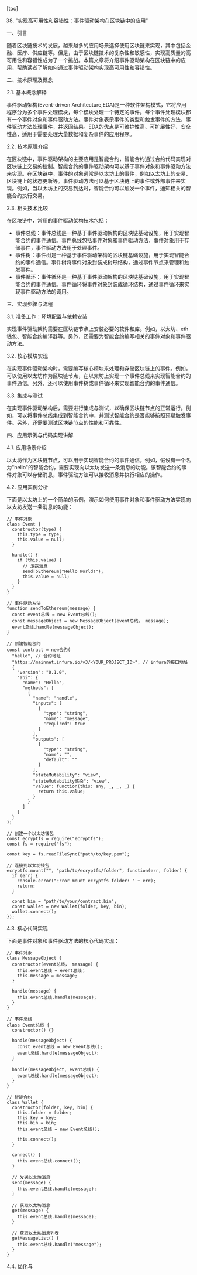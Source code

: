 
[toc]                    
                
                
38. "实现高可用性和容错性：事件驱动架构在区块链中的应用"

一、引言

随着区块链技术的发展，越来越多的应用场景选择使用区块链来实现，其中包括金融、医疗、供应链等。但是，由于区块链技术的复杂性和敏感性，实现高质量的高可用性和容错性成为了一个挑战。本篇文章将介绍事件驱动架构在区块链中的应用，帮助读者了解如何通过事件驱动架构实现高可用性和容错性。

二、技术原理及概念

2.1. 基本概念解释

事件驱动架构(Event-driven Architecture,EDA)是一种软件架构模式，它将应用程序分为多个事件处理模块，每个模块处理一个特定的事件。每个事件处理模块都有一个事件对象和事件驱动方法。事件对象表示事件的类型和触发事件的方法，事件驱动方法处理事件，并返回结果。EDA的优点是可维护性高、可扩展性好、安全性高，适用于需要处理大量数据和复杂事件的应用程序。

2.2. 技术原理介绍

在区块链中，事件驱动架构的主要应用是智能合约，智能合约通过合约代码实现对区块链上交易的控制。智能合约的事件驱动架构可以基于事件对象和事件驱动方法来实现。在区块链中，事件的对象通常是以太坊上的事件，例如以太坊上的交易、区块链上的状态更新等。事件驱动方法可以基于区块链上的事件或外部事件来实现。例如，当以太坊上的交易到达时，智能合约可以触发一个事件，通知相关的智能合约执行交易。

2.3. 相关技术比较

在区块链中，常用的事件驱动架构技术包括：

* 事件总线：事件总线是一种基于事件驱动架构的区块链基础设施，用于实现智能合约的事件通信。事件总线包括事件对象和事件驱动方法，事件对象用于存储事件，事件驱动方法用于处理事件。
* 事件树：事件树是一种基于事件驱动架构的区块链基础设施，用于实现智能合约的事件通信。事件树将事件对象封装成树形结构，通过事件节点来管理和触发事件。
* 事件循环：事件循环是一种基于事件驱动架构的区块链基础设施，用于实现智能合约的事件通信。事件循环将事件对象封装成循环结构，通过事件循环来实现事件驱动方法的调用。

三、实现步骤与流程

3.1. 准备工作：环境配置与依赖安装

实现事件驱动架构需要在区块链节点上安装必要的软件和库。例如，以太坊、eth钱包、智能合约编译器等。另外，还需要为智能合约编写相关的事件对象和事件驱动方法。

3.2. 核心模块实现

在实现事件驱动架构时，需要编写核心模块来处理和存储区块链上的事件。例如，可以使用以太坊作为区块链节点，在以太坊上实现一个事件总线来实现智能合约的事件通信。另外，还可以使用事件树或事件循环来实现智能合约的事件通信。

3.3. 集成与测试

在实现事件驱动架构后，需要进行集成与测试，以确保区块链节点的正常运行。例如，可以将事件总线集成到智能合约中，并测试智能合约是否能够按照预期触发事件。另外，还需要测试区块链节点的性能和可靠性。

四、应用示例与代码实现讲解

4.1. 应用场景介绍

以太坊作为区块链节点，可以用于实现智能合约的事件通信。例如，假设有一个名为"hello"的智能合约，需要实现向以太坊发送一条消息的功能。该智能合约的事件对象可以存储消息，事件驱动方法可以接收消息并执行相应的操作。

4.2. 应用实例分析

下面是以太坊上的一个简单的示例，演示如何使用事件对象和事件驱动方法实现向以太坊发送一条消息的功能：

```
// 事件对象
class Event {
  constructor(type) {
    this.type = type;
    this.value = null;
  }

  handle() {
    if (this.value) {
      // 发送消息
      sendToEthereum("Hello World!");
      this.value = null;
    }
  }
}

// 事件驱动方法
function sendToEthereum(message) {
  const event总线 = new Event总线();
  const messageObject = new MessageObject(event总线， message);
  event总线.handle(messageObject);
}

// 创建智能合约
const contract = new合约(
  "hello", // 合约地址
  "https://mainnet.infura.io/v3/<YOUR_PROJECT_ID>", // infura的接口地址
  {
    "version": "0.1.0",
    "abi": {
      "name": "Hello",
      "methods": [
        {
          "name": "handle",
          "inputs": [
            {
              "type": "string",
              "name": "message",
              "required": true
            }
          ],
          "outputs": [
            {
              "type": "string",
              "name": "",
              "default": ""
            }
          ],
          "stateMutability": "view",
          "stateMutability感染": "view",
          "value": function(this: any, _, _, _) {
            return this.value;
          }
        }
      ]
    }
  }
);

// 创建一个以太坊钱包
const ecryptfs = require("ecryptfs");
const fs = require("fs");

const key = fs.readFileSync("path/to/key.pem");

// 连接到以太坊钱包
ecryptfs.mount("", "path/to/ecryptfs/folder", function(err, folder) {
  if (err) {
    console.error("Error mount ecryptfs folder: " + err);
    return;
  }

  const bin = "path/to/your/contract.bin";
  const wallet = new Wallet(folder, key, bin);
  wallet.connect();
});
```

4.3. 核心代码实现

下面是事件对象和事件驱动方法的核心代码实现：

```
// 事件对象
class MessageObject {
  constructor(event总线， message) {
    this.event总线 = event总线；
    this.message = message;
  }

  handle(message) {
    this.event总线.handle(message);
  }
}

// 事件总线
class Event总线 {
  constructor() {}

  handle(messageObject) {
    const event总线 = new Event总线();
    event总线.handle(messageObject);
  }

  handle(messageObject, event总线) {
    event总线.handle(messageObject);
  }
}

// 智能合约
class Wallet {
  constructor(folder, key, bin) {
    this.folder = folder;
    this.key = key;
    this.bin = bin;
    this.event总线 = new Event总线();

    this.connect();
  }

  connect() {
    this.event总线.connect();
  }

  // 发送以太坊消息
  send(message) {
    this.event总线.handle(message);
  }

  // 获取以太坊消息
  get(message) {
    this.event总线.handle(message);
  }

  // 获取以太坊消息列表
  getMessageList() {
    this.event总线.handle("message");
  }
}
```

4.4. 优化与


